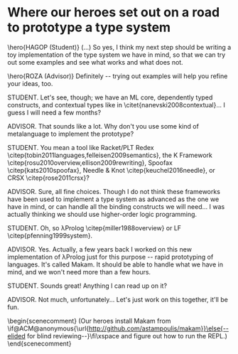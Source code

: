 # Where our heroes set out on a road to prototype a type system

\hero{HAGOP (Student)} (...) So yes, I think my next step should be writing a toy implementation of the
type system we have in mind, so that we can try out some examples and see what works
and what does not.

\hero{ROZA (Advisor)} Definitely -- trying out examples will help you refine your ideas, too.

STUDENT. Let's see, though; we have an ML core, dependently typed constructs, and
contextual types like in \citet{nanevski2008contextual}... I guess I will need a few
months?

ADVISOR. That sounds like a lot. Why don't you use some kind of metalanguage to implement
the prototype?

STUDENT. You mean a tool like Racket/PLT Redex \citep{tobin2011languages,felleisen2009semantics}, the K Framework
\citep{rosu2010overview,ellison2009rewriting}, Spoofax \citep{kats2010spoofax}, Needle \&
Knot \citep{keuchel2016needle}, or CRSX \citep{rose2011crsx}?

ADVISOR. Sure, all fine choices. Though I do not think these frameworks have been used to
implement a type system as advanced as the one we have in mind, or can handle all the
binding constructs we will need... I was actually thinking we should use higher-order
logic programming.

STUDENT. Oh, so λProlog \citep{miller1988overview} or LF \citep{pfenning1999system}.

ADVISOR. Yes. Actually, a few years back I worked on this new implementation of λProlog
just for this purpose -- rapid prototyping of languages. It's called Makam. It should be
able to handle what we have in mind, and we won't need more than a few hours.

STUDENT. Sounds great! Anything I can read up on it?

ADVISOR. Not much, unfortunately... Let's just work on this together, it'll be fun.

\begin{scenecomment}
(Our heroes install Makam from
\if@ACM@anonymous{\url{http://github.com/astampoulis/makam}}\else{--elided for blind
reviewing--}\fi\xspace
and figure out how to run the REPL.)
\end{scenecomment}
